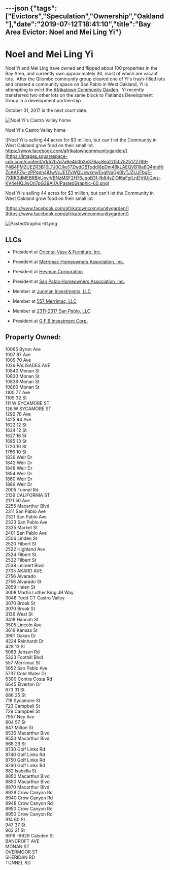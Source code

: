 ---json
{"tags":["Evictors","Speculation","Ownership","Oakland"],"date":"2019-07-12T18:41:10","title":"Bay Area Evictor: Noel and Mei Ling Yi"}
---

Noel and Mei Ling Yi
====================

Noel Yi and Mei Ling have owned and flipped about 100 properties in the Bay Area, and currently own approximately 30, most of which are vacant lots.  After the Qilombo community group cleared one of Yi's trash-filled lots and created a community space on San Pablo in West Oakland, Yi is attempting to evict the [Afrikatown Community Garden](https://www.eastbayexpress.com/WhatTheFork/archives/2015/04/03/west-oakland-activists-vow-to-defend-afrika-town-community-garden).  Yi recently transferred two other lots on the same block to Flatlands Development Group in a development partnership.  

October 31, 2017 is the next court date.  

![Noel Yi's Castro Valley home](https://images.squarespace-cdn.com/content/v1/52b7d7a6e4b0b3e376ac8ea2/1507525050157-G2VP09SWQ2GNRX8NQB27/ke17ZwdGBToddI8pDm48kFwIsf2b9zuEuyOV6M4T5YtZw-zPPgdn4jUwVcJE1ZvWQUxwkmyExglNqGp0IvTJZamWLI2zvYWH8K3-s_4yszcp2ryTI0HqTOaaUohrI8PIhBck0r2spRa9z6Xb2dQFMBPtzFhgGOCPfAqWF2IHOLU/PastedGraphic-59.png)

Noel Yi's Castro Valley home

![Noel Yi is selling 44 acres for $3 million, but can't let the Community in West Oakland grow food on their small lot.     https://www.facebook.com/afrikatowncommunitygarden/](https://images.squarespace-cdn.com/content/v1/52b7d7a6e4b0b3e376ac8ea2/1507525172769-P4B4PMZUEZR3B10LTJ0C/ke17ZwdGBToddI8pDm48kLAEQVB1lIa6Q4meHjZcAAFZw-zPPgdn4jUwVcJE1ZvWQUxwkmyExglNqGp0IvTJZUJFbgE-7XRK3dMEBRBhUpyjVBNzMSF2H76JqpB3f-fb84sZlOI6aFglLnElVtUjGwz-KV4eHQJwOn7pG39Al1A/PastedGraphic-60.png)

Noel Yi is selling 44 acres for $3 million, but can't let the Community in West Oakland grow food on their small lot.

[https://www.facebook.com/afrikatowncommunitygarden/](https://www.facebook.com/afrikatowncommunitygarden/)

![PastedGraphic-61.png](https://images.squarespace-cdn.com/content/v1/52b7d7a6e4b0b3e376ac8ea2/1507526216143-CFMXW44YL1JSPQ2YRVBV/ke17ZwdGBToddI8pDm48kBV0XCaVLtAQFuYv5VC89upZw-zPPgdn4jUwVcJE1ZvWEtT5uBSRWt4vQZAgTJucoTqqXjS3CfNDSuuf31e0tVGww1ZueC-vEGPg4X6Q6ISaX4oE2wIcVAAvhIgpJLtJrW0nsU3dfn6w--du8-EjPUE/PastedGraphic-61.png)

LLCs
----

*   President at [Oriental Vase & Furniture, Inc.](https://www.corporationwiki.com/California/San-Leandro/oriental-vase-furniture-inc/42676260.aspx)
    
*   President at [Merrimac Homeowners Association, Inc.](https://www.corporationwiki.com/California/San-Leandro/merrimac-homeowners-association-inc/44376359.aspx)
    
*   President at [Heyman Corporation](https://www.corporationwiki.com/California/San-Leandro/heyman-corporation/42963718.aspx)
    
*   President at [San Pablo Homeowners Association, Inc.](https://www.corporationwiki.com/California/San-Leandro/san-pablo-homeowners-association-inc/44376354.aspx)
    
*   Member at [Junman Investments, LLC](https://www.corporationwiki.com/California/San-Leandro/junman-investments-llc/47071782.aspx)
    
*   Member at [557 Merrimac, LLC](https://www.corporationwiki.com/California/San-Leandro/557-merrimac-llc/46889172.aspx)
    
*   Member at [2311-2317 San Pablo, LLC](https://www.corporationwiki.com/California/San-Leandro/2311-2317-san-pablo-llc/46889176.aspx)
    
*   President at [G F B Investment Corp.](https://www.corporationwiki.com/California/Oakland/g-f-b-investment-corp/41758426.aspx)
    

Property Owned:
---------------

10065 Byron Ave  
1007 87 Ave  
1009 70 Ave  
1026 PALISADES AVE  
10840 Monan St  
10830 Monan St  
10838 Monan St  
10860 Monan St  
1100 77 Ave  
1109 32 St  
111 W SYCAMORE ST  
126 W SYCAMORE ST  
1292 78 Ave  
1425 94 Ave  
1622 12 St  
1624 12 St  
1627 16 St  
1685 13 St  
1720 10 St  
1766 10 St  
1836 Weir Dr  
1842 Weir Dr  
1848 Weir Dr   
1854 Weir Dr   
1860 Weir Dr  
1866 Weir Dr  
2005 Tunnel Rd  
2139 CALIFORNIA ST  
2171 50 Ave  
2255 Macarthur Blvd  
2311 San Pablo Ave  
2321 San Pablo Ave  
2323 San Pablo Ave  
2335 Market St  
2401 San Pablo Ave  
2506 Linden St  
2520 Filbert St  
2522 Highland Ave  
2524 Filbert St  
2532 Filbert St  
2538 Leimert Blvd  
2705 AKARD AVE  
2756 Alvarado  
2756 Alvarado St  
2859 Helen St  
3008 Martin Luther King JR Way  
3048 Todd CT Castro Valley  
3070 Brook St  
3070 Brook St  
3136 West St  
3418 Hannah St  
3505 Lincoln Ave   
3619 Kansas St  
3901 Oakes Dr  
4224 Reinhardt Dr  
428 13 St  
5069 Jensen Rd  
5323 Foothill Blvd  
557 Merrimac St  
5652 San Pablo Ave  
5737 Cold Water Dr  
6300 Contra Costa Rd  
6645 Elverton Dr  
673 31 St  
686 25 St  
718 Sycamore St  
723 Campbell St  
729 Campbell St  
7957 Ney Ave  
804 57 St  
847 Milton St  
8536 Macarthur Blvd  
8550 Macarthur Blvd  
868 29 St  
8730 Golf Links Rd  
8740 Golf Links Rd  
8750 Golf Links Rd  
8760 Golf Links Rd  
882 Isabella St  
8850 Macarthur Blvd  
8850 Macarthur Blvd  
8870 Macarthur Blvd  
8928 Crow Canyon Rd  
8940 Crow Canyon Rd  
8948 Crow Canyon Rd   
8950 Crow Canyon Rd  
8950 Crow Canyon Rd  
914 60 St  
947 37 St  
963 21 St  
9919 -9929 Caloden St  
BANCROFT AVE  
MONAN ST  
OVERMOOR ST  
SHERIDAN RD  
TUNNEL RD